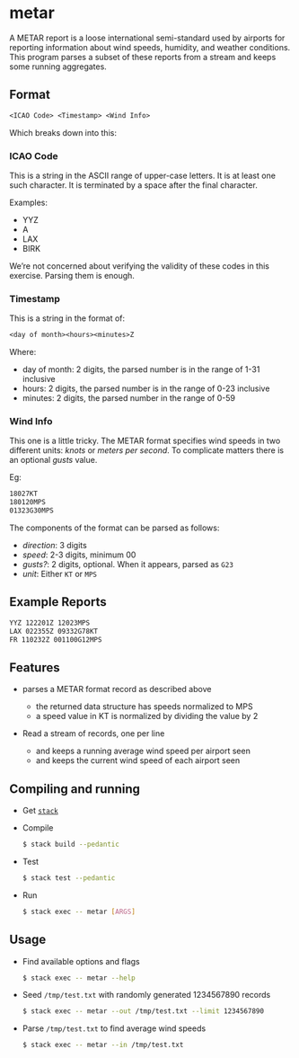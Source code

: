 # metar

A METAR report is a loose international semi-standard used by airports for reporting information about wind speeds, humidity, and weather conditions. This program parses a subset of these reports from a stream and keeps some running aggregates.

## Format

```txt
<ICAO Code> <Timestamp> <Wind Info>
```

Which breaks down into this:

### ICAO Code

This is a string in the ASCII range of upper-case letters. It is at least one such character. It is terminated by a space after the final character.

Examples:

- YYZ
- A
- LAX
- BIRK

We’re not concerned about verifying the validity of these codes in this exercise. Parsing them is enough.

### Timestamp

This is a string in the format of:

```txt
<day of month><hours><minutes>Z
```

Where:

- day of month: 2 digits, the parsed number is in the range of 1-31 inclusive
- hours: 2 digits, the parsed number is in the range of 0-23 inclusive
- minutes: 2 digits, the parsed number in the range of 0-59

### Wind Info

This one is a little tricky. The METAR format specifies wind speeds in two different units: _knots_ or _meters per second_. To complicate matters there is an optional _gusts_ value.

Eg:

```txt
18027KT
180120MPS
01323G30MPS
```

The components of the format can be parsed as follows:

- _direction_: 3 digits
- _speed_: 2-3 digits, minimum 00
- _gusts?_: 2 digits, optional. When it appears, parsed as `G23`
- _unit_: Either `KT` or `MPS`

## Example Reports

```txt
YYZ 122201Z 12023MPS
LAX 022355Z 09332G78KT
FR 110232Z 001100G12MPS
```

## Features

- parses a METAR format record as described above
  - the returned data structure has speeds normalized to MPS
  - a speed value in KT is normalized by dividing the value by 2

- Read a stream of records, one per line
  - and keeps a running average wind speed per airport seen
  - and keeps the current wind speed of each airport seen

## Compiling and running

- Get [`stack`](https://docs.haskellstack.org/en/stable/install_and_upgrade/)

- Compile
  ```bash
  $ stack build --pedantic
  ```

- Test
  ```bash
  $ stack test --pedantic
  ```

- Run
  ```bash
  $ stack exec -- metar [ARGS]
  ```

## Usage

- Find available options and flags
  ```bash
  $ stack exec -- metar --help
  ```
- Seed `/tmp/test.txt` with randomly generated 1234567890 records
  ```bash
  $ stack exec -- metar --out /tmp/test.txt --limit 1234567890
  ```
- Parse `/tmp/test.txt` to find average wind speeds
  ```bash
  $ stack exec -- metar --in /tmp/test.txt
  ```
